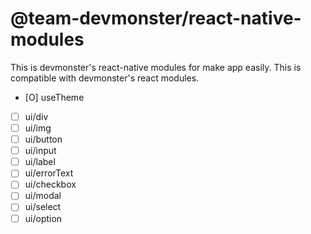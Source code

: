 # @team-devmonster/react-native-modules
This is devmonster's react-native modules for make app easily. This is compatible with devmonster's react modules.

- [O] useTheme

- [ ] ui/div
- [ ] ui/img
- [ ] ui/button
- [ ] ui/input
- [ ] ui/label
- [ ] ui/errorText
- [ ] ui/checkbox
- [ ] ui/modal
- [ ] ui/select
- [ ] ui/option